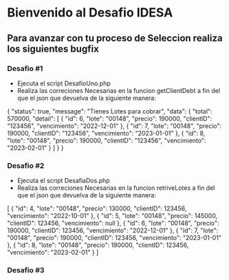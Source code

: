# Bienvenido al Desafio IDESA

## Para avanzar con tu proceso de Seleccion realiza los siguientes bugfix 

### Desafio #1
 * Ejecuta  el script DesafioUno.php
 * Realiza las correciones Necesarias en la funcion getClientDebt a fin del que el json que devuelva de la siguiente manera:

  {
  "status": true,
  "message": "Tienes Lotes para cobrar",
  "data": {
    "total": 570000,
    "detail": [
      {
        "id": 6,
        "lote": "00148",
        "precio": 190000,
        "clientID": "123456",
        "vencimiento": "2022-12-01"
      },
      {
        "id": 7,
        "lote": "00148",
        "precio": 190000,
        "clientID": "123456",
        "vencimiento": "2023-01-01"
      },
      {
        "id": 8,
        "lote": "00148",
        "precio": 190000,
        "clientID": "123456",
        "vencimiento": "2023-02-01"
      }
    ]
  }
}

### Desafio #2
 * Ejecuta el script DesafiaDos.php
 *  Realiza las correciones Necesarias en la funcion retriveLotes a fin del que el json que devuelva de la siguiente manera:

 [
  {
    "id": 4,
    "lote": "00148",
    "precio": 130000,
    "clientID": 123456,
    "vencimiento": "2022-10-01"
  },
  {
    "id": 5,
    "lote": "00148",
    "precio": 145000,
    "clientID": 123456,
    "vencimiento": null
  },
  {
    "id": 6,
    "lote": "00148",
    "precio": 190000,
    "clientID": 123456,
    "vencimiento": "2022-12-01"
  },
  {
    "id": 7,
    "lote": "00148",
    "precio": 190000,
    "clientID": 123456,
    "vencimiento": "2023-01-01"
  },
  {
    "id": 8,
    "lote": "00148",
    "precio": 190000,
    "clientID": 123456,
    "vencimiento": "2023-02-01"
  }
]

### Desafio #3